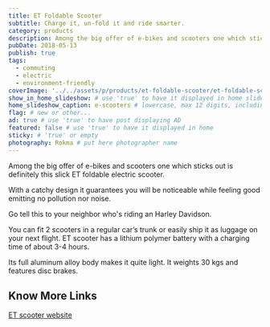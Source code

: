 ```yaml
---
title: ET Foldable Scooter
subtitle: Charge it, un-fold it and ride smarter.
category: products
description: Among the big offer of e-bikes and scooters one which sticks out is definitely this slick ET foldable electric scooter. Catchy design and...
pubDate: 2018-05-13
publish: true
tags:
  - commuting
  - electric
  - environment-friendly
coverImage: '../../assets/p/products/et-foldable-scooter/et-foldable-scooter.jpg'
show_in_home_slideshow: # use 'true' to have it displayed in home slideshow
home_slideshow_caption: e-scooters # lowercase, max 12 digits, including spaces
flag: # new or other...
ad: true # use 'true' to have post displaying AD
featured: false # use 'true' to have it displayed in home
sticky: # 'true' or empty
photography: Rokma # put here photographer name
---
```


Among the big offer of e-bikes and scooters one which sticks out is definitely this slick ET foldable electric scooter.

With a catchy design it guarantees you will be noticeable while feeling good emitting no pollution nor noise.

Go tell this to your neighbor who's riding an Harley Davidson.

You can fit 2 scooters in a regular car’s trunk or easily ship it as luggage on your next flight. ET scooter has a lithium polymer battery with a charging time of about 3-4 hours.

Its full aluminum alloy body makes it quite light. It weights 30 kgs and features disc brakes.

## Know More Links

[ET scooter website](http://etscooter.com/product/e-t-scooter/)
